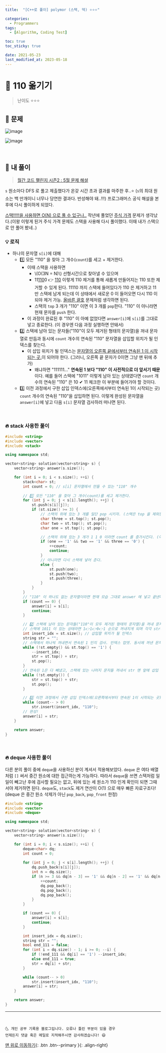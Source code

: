 ```yaml
---
title:  "[C++로 풀이] polymor (스택, 덱) ⭐⭐⭐" 

categories:
  - Programmers
tags:
  - [Algorithm, Coding Test]

toc: true
toc_sticky: true

date: 2021-05-23
last_modified_at: 2023-05-18
---
```


# 📌 110 옮기기

> 난이도 ⭐⭐⭐

## 🚀 문제

![image](https://user-images.githubusercontent.com/42318591/119221447-699f4c00-bb2a-11eb-879d-a18e255166aa.png)

![image](https://user-images.githubusercontent.com/42318591/119221453-6f952d00-bb2a-11eb-8fa7-e13e7fdb1caf.png)

<br>

## 🚀 내 풀이

> [월간 코드 팰린지 시즌2 : 5월 문제 해설](https://prgms.tistory.com/57?category=882795)

`s` 원소마다 DFS 로 풀고 제출했다가 온갖 시간 초과 결과를 마주한 후..⭐ (`s`의 최대 원소는 백 만개이니 너무나 당연한 결과다. 반성해야 돼..!!!) 프로그래머스 공식 해설을 본 후에 다시 풀이하게 되었다.

<u>스택!!!!!을 사용하면 O(N) 으로 풀 수 있구나..</u> 작년에 풀었던 [주식 가격](https://ansohxxn.github.io/programmers/kit8/) 문제가 생각났다.(이왕 이렇게 된거 주식 가격 문제도 스택을 사용해 다시 풀이했다. 이때 내가 스택으로 안 풀어 봤네..)

### 💡 로직

- 하나의 문자열 `s[i]`에 대해
  - 1️⃣ 모든 "110" 을 찾아 그 개수(`count`)를 세고 + 제거한다.
    - 이때 스택을 사용하면
      - \\(O(3N = N)\\) 선형시간으로 찾아낼 수 있으며
      - 11<u>110</u>0 👉 <u>110</u> 이렇게 110 제거를 통해 새롭게 만들어지는 110 또한 제거할 수 있게 된다. 11110 까지 스택에 들어있다가 110 은 제거하고 11 만 스택에 남게 되는데 이 상태에서 새로운 0 이 들어오면 다시 110 이 되야 제거 가능. [올바른 괄호](https://ansohxxn.github.io/programmers/67/) 문제처럼 생각하면 된다.
      - 스택의 `top` 3 개가 "110" 이면 이 3 개를 `pop`한다. "110" 이 아니라면 현재 문자를 `push` 한다.
    - 이 과정이 완료된 후 "110" 이 아예 없었다면 `answer[i]`에 `s[i]`를 그대로 넣고 종료한다. (이 경우엔 다음 과정 실행하면 안돼서)
  - 2️⃣ 스택에 남아 있는 문자들("110"이 모두 제거된 형태의 문자열)을 꺼내 문자열로 만듬과 동시에 `count` 개수의 연속된 "110" 문자열을 삽입할 위치가 될 인덱스를 찾는다.
    - 이 삽입 위치가 될 인덱스는 <u>문자열의 오른쪽 끝에서부터 연속된 1 이 시작되는 곳.</u>이 되어야 한다. (그러니, 오른쪽 끝 문자가 0이면 그냥 맨 뒤에 추가)
      - 왜냐하면 "111111..." **연속된 1 보다 "110" 이 사전적으로 더 앞서기 때문**이다. 예를 들어 스택에 "1011" 이렇게 남아 있는 상태였다면 `count` 개수의 연속된 "110" 은 10 ✔ 11 체크한 이 부분에 들어가야 할 것이다.
  - 3️⃣ 이전 과정에서 구한 삽입 인덱스에(오른쪽에서부터 연속된 1이 시작되는 곳) `count` 개수의 연속된 "110"을 삽입하면 된다. 이렇게 완성된 문자열을 `answer[i]`에 넣고 다음 `s[i]` 문자열 검사하러 떠나면 된다.

<br>

### 🔥 stack 사용한 풀이

```cpp
#include <string>
#include <vector>
#include <stack>

using namespace std;

vector<string> solution(vector<string> s) {
	vector<string> answer(s.size());

	for (int i = 0; i < s.size(); ++i) {
		stack<char> st;
		int count = 0; // s[i] 문자열에서 만들 수 있는 "110" 개수
		
        // 1️⃣ 모든 "110" 을 찾아 그 개수(count)를 세고 제거한다.
		for (int j = 0; j < s[i].length(); ++j) {
            st.push(s[i][j]);
			if (st.size() >= 3) {
                // 스택의 위에 있는 3 개를 일단 pop 시키자. (스택은 top 을 제외한 중간 원소 임의 접근 불가능하기 때문에 일단 빼내서 볼 수 밖에 없다. ㅠ)
                char three = st.top(); st.pop();
				char two = st.top(); st.pop();
				char one = st.top(); st.pop();

                // 스택의 위에 있는 3 개가 1 1 0 이라면 count 를 증가시킨다. (이미 pop 시켰음)
				if (one == '1' && two == '1' && three == '0') {
					++count;
					continue;
				}
                // 아니라면 다시 스택에 넣어 준다.
				else {
					st.push(one);
					st.push(two);
					st.push(three);
				}
			}
		}
        // "110" 이 하나도 없는 문자열이라면 현재 모습 그대로 answer 에 넣고 끝낸다.
		if (count == 0) {
			answer[i] = s[i];
			continue;
		}

        // 2️⃣ 스택에 남아 있는 문자들("110"이 모두 제거된 형태의 문자열)을 꺼내 문자열로 만듬과 동시에 count 개수의 연속된 "110" 문자열을 삽입할 위치가 될 인덱스를 찾는다. 
        // 스택에 1011 이 있는 상태라면 1👉1👉0👉1 순으로 꺼내지게 되며 각각 str의 맨 앞에 삽입한다. 결론적으로 str은 "1011" 이 되고 인덱스는 2가 된다. 
		int insert_idx = st.size(); // 삽입할 위치가 될 인덱스
		string str = ""; 
        // 스택에서 하나씩 꺼내면서 연속된 1 인지 검사. 인덱스 업뎃. 동시에 꺼낸 문자는 str 맨 앞에 삽입 
		while (!st.empty() && st.top() == '1') {
			--insert_idx; 
			str = st.top() + str;
			st.pop();
		}
        // 연속된 1은 다 빼냈고, 스택에 있는 나머지 문자들 꺼내서 str 맨 앞에 삽입 
		while (!st.empty()) {
			str = st.top() + str;
			st.pop();
		}

        // 3️⃣ 이전 과정에서 구한 삽입 인덱스에(오른쪽에서부터 연속된 1이 시작되는 곳) count 개수의 연속된 "110"을 삽입하면 된다.
		while (count-- > 0) 
			str.insert(insert_idx, "110");
        // 완성! 
		answer[i] = str;
	}

    return answer;
}
```

<br>

### 🔥 deque 사용한 풀이

다른 분의 풀이 중에 `deque`을 사용하신 분이 계셔서 적용해보았다. `deque` 은 여타 배열처럼 `[]` 써서 중간 원소에 대한 접근하는게 가능하다. 따라서 `deque`을 쓰면 스택처럼 일일이 빼고난 후에 검사할 필요는 없고, 뒤에 있는 세 원소가 110 인게 확인이 되면 그때서야 제거하면 된다. `deque`도, `stack`도 제거 연산이 O(1) 으로 매우 빠른 자료구조다! (deque 은 중간 원소 삭제가 아닌 `pop_back`, `pop_front` 한정)

```cpp
#include <string>
#include <vector>
#include <deque>

using namespace std;

vector<string> solution(vector<string> s) {
	vector<string> answer(s.size());

	for (int i = 0; i < s.size(); ++i) {
		deque<char> dq;
		int count = 0;
		
		for (int j = 0; j < s[i].length(); ++j) {
			dq.push_back(s[i][j]);
			int n = dq.size();
			if (n >= 3 && dq[n - 3] == '1' && dq[n - 2] == '1' && dq[n - 1] == '0') {
				++count;
				dq.pop_back(); 
				dq.pop_back(); 
				dq.pop_back();
			}
		}

		if (count == 0) {
			answer[i] = s[i];
			continue;
		}

		int insert_idx = dq.size();
		string str = "";
		bool end_111 = false;
		for (int i = dq.size() - 1; i >= 0; --i) {
			if (!end_111 && dq[i] == '1') --insert_idx;
			else end_111 = true;
			str = dq[i] + str;
		}

		while (count-- > 0) 
			str.insert(insert_idx, "110");
		answer[i] = str;
	}

    return answer;
}
```

***
<br>

    🌜 개인 공부 기록용 블로그입니다. 오류나 틀린 부분이 있을 경우 
    언제든지 댓글 혹은 메일로 지적해주시면 감사하겠습니다! 😄

[맨 위로 이동하기](#){: .btn .btn--primary }{: .align-right}